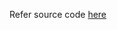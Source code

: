 Refer source code [here](https://colab.research.google.com/drive/10udqn5upkSsJ9UNOpeD5xF1TiCLtnfv4?usp=sharing)